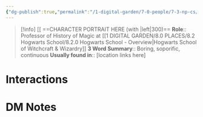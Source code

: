 ```yaml
---
{"dg-publish":true,"permalink":"/1-digital-garden/7-0-people/7-3-np-cs/professor-cuthbert-binns-ghost/","tags":["#person","hogwarts","professor"]}
---
```


>[!info] 
>[[ ==CHARACTER PORTRAIT HERE (with |left|300)==
>**Role**:: Professor of History of Magic at [[1 DIGITAL GARDEN/8.0 PLACES/8.2 Hogwarts School/8.2.0 Hogwarts School - Overview\|Hogwarts School of Witchcraft & Wizardry]]
>**3 Word Summary**:: Boring, soporific, continuous
>**Usually found in**:: [location links here]

# Interactions


# DM Notes
